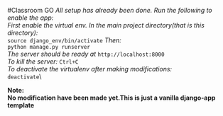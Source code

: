 #Classroom GO
*All setup has already been done. Run the following to enable the app:*\
*First enable the virtual env. In the main project directory(that is this directory):*\
`source django_env/bin/activate`
*Then:*\
`python manage.py runserver`\
*The server should be ready at* `http://localhost:8000`\
*To kill the server:* `Ctrl+C`\
*To deactivate the virtualenv after making modifications:*\
`deactivate`\

**Note:**\
**No modification have been made yet.This is just a vanilla django-app template**
